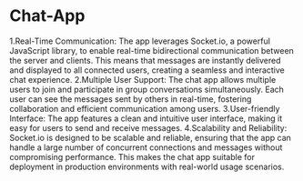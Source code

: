 # Chat-App
1.Real-Time Communication: The app leverages Socket.io, a powerful JavaScript library, to enable real-time bidirectional communication between the server and clients. This means that messages are instantly delivered and displayed to all connected users, creating a seamless and interactive chat experience.
2.Multiple User Support: The chat app allows multiple users to join and participate in group conversations simultaneously. Each user can see the messages sent by others in real-time, fostering collaboration and efficient communication among users.
3.User-friendly Interface: The app features a clean and intuitive user interface, making it easy for users to send and receive messages. 
4.Scalability and Reliability: Socket.io is designed to be scalable and reliable, ensuring that the app can handle a large number of concurrent connections and messages without compromising performance. This makes the chat app suitable for deployment in production environments with real-world usage scenarios.
